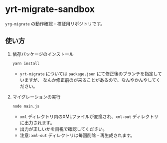 # yrt-migrate-sandbox

`yrg-migrate` の動作確認・検証用リポジトリです。

## 使い方

1. 依存パッケージのインストール

   ```sh
   yarn install
   ```

   - `yrt-migrate` については `package.json` にて修正後のブランチを指定していますが、
     なんか修正前のが来ることがあるので、なんやかんやしてください。

2. マイグレーションの実行

   ```sh
   node main.js
   ```

   - `xml` ディレクトリ内のXMLファイルが変換され、`xml-out` ディレクトリに出力されます。
   - 出力が正しいかを目視で確認してください。
   - 注意: `xml-out` ディレクトリは毎回削除・再生成されます。
